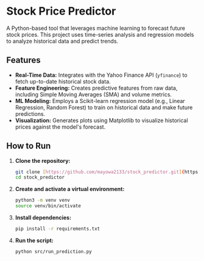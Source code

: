 # Stock Price Predictor

A Python-based tool that leverages machine learning to forecast future stock prices. This project uses time-series analysis and regression models to analyze historical data and predict trends.

## Features

- **Real-Time Data:** Integrates with the Yahoo Finance API (`yfinance`) to fetch up-to-date historical stock data.
- **Feature Engineering:** Creates predictive features from raw data, including Simple Moving Averages (SMA) and volume metrics.
- **ML Modeling:** Employs a Scikit-learn regression model (e.g., Linear Regression, Random Forest) to train on historical data and make future predictions.
- **Visualization:** Generates plots using Matplotlib to visualize historical prices against the model's forecast.

## How to Run

1.  **Clone the repository:**
    ```bash
    git clone [https://github.com/mayowa2133/stock_predictor.git](https://github.com/mayowa2133/stock_predictor.git)
    cd stock_predictor
    ```

2.  **Create and activate a virtual environment:**
    ```bash
    python3 -m venv venv
    source venv/bin/activate
    ```

3.  **Install dependencies:**
    ```bash
    pip install -r requirements.txt
    ```

4.  **Run the script:**
    ```bash
    python src/run_prediction.py
    ```